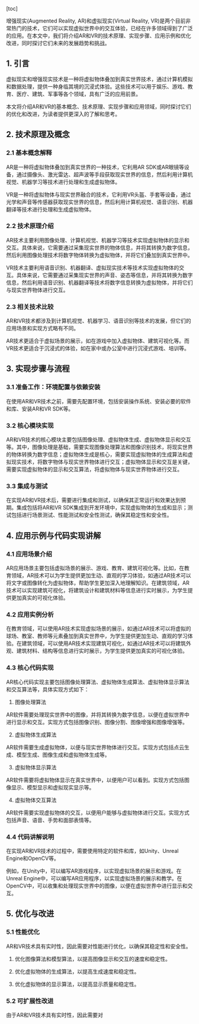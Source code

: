 
[toc]                    
                
                
增强现实(Augmented Reality, AR)和虚拟现实(Virtual Reality, VR)是两个目前非常热门的技术，它们可以实现虚拟世界中的交互体验，已经在许多领域得到了广泛的应用。在本文中，我们将介绍AR和VR的技术原理、实现步骤、应用示例和优化改进，同时探讨它们未来的发展趋势和挑战。

## 1. 引言

虚拟现实和增强现实技术是一种将虚拟物体叠加到真实世界技术，通过计算机模拟和数据处理，提供一种身临其境的沉浸式体验。这些技术可以用于娱乐、游戏、教育、医疗、建筑、军事等各个领域，具有广泛的应用前景。

本文将介绍AR和VR的基本概念、技术原理、实现步骤和应用领域，同时探讨它们的优化和改进，为读者提供更深入的了解和思考。

## 2. 技术原理及概念

### 2.1 基本概念解释

AR是一种将虚拟物体叠加到真实世界的一种技术，它利用AR SDK或AR眼镜等设备，通过摄像头、激光雷达、超声波等手段获取现实世界的信息，然后利用计算机视觉、机器学习等技术进行处理和生成虚拟物体。

VR是一种将虚拟物体与现实世界融合的技术，它利用VR头盔、手套等设备，通过光学和声音等传感器获取现实世界的信息，然后利用计算机视觉、语音识别、机器翻译等技术进行处理和生成虚拟物体。

### 2.2 技术原理介绍

AR技术主要利用图像处理、计算机视觉、机器学习等技术实现虚拟物体的显示和交互。具体来说，它需要通过采集现实世界的物体信息，并将其转换为数字信息，然后利用图像处理技术将数字物体转换为虚拟物体，并将它们叠加到真实世界中。

VR技术主要利用语音识别、机器翻译、虚拟现实技术等技术实现虚拟物体的交互。具体来说，它需要通过采集现实世界的声音、姿态等信息，并将其转换为数字信息，然后利用语音识别、机器翻译等技术将数字信息转换为虚拟物体，并将它们与现实世界物体进行交互。

### 2.3 相关技术比较

AR和VR技术都涉及到计算机视觉、机器学习、语音识别等技术的发展，但它们的应用场景和实现方式略有不同。

AR技术更适合于虚拟场景的展示，如在游戏中加入虚拟物体、建筑可视化等。而VR技术更适合于沉浸式的体验，如在家中或办公室中进行沉浸式游戏、培训等。

## 3. 实现步骤与流程

### 3.1 准备工作：环境配置与依赖安装

在使用AR和VR技术之前，需要先配置环境，包括安装操作系统、安装必要的软件和库、安装AR和VR SDK等。

### 3.2 核心模块实现

AR和VR技术的核心模块主要包括图像处理、虚拟物体生成、虚拟物体显示和交互等。其中，图像处理是基础，需要实现图像处理算法和图像识别技术，将现实世界的物体转换为数字信息；虚拟物体生成是核心，需要实现虚拟物体的生成算法和虚拟现实技术，将数字物体与现实世界物体进行交互；虚拟物体显示和交互是关键，需要实现虚拟物体的显示和交互算法，将虚拟物体与现实世界物体进行交互。

### 3.3 集成与测试

在实现AR和VR技术后，需要进行集成和测试，以确保其正常运行和效果达到预期。集成包括将AR和VR SDK集成到开发环境中，实现虚拟物体的生成和显示；测试包括进行场景测试、性能测试和安全性测试，确保其稳定性和安全性。

## 4. 应用示例与代码实现讲解

### 4.1 应用场景介绍

AR应用场景主要包括虚拟场景的展示、游戏、教育、建筑可视化等。比如，在教育领域，AR技术可以为学生提供更加生动、直观的学习体验，如通过AR技术可以将文字或图像转化为虚拟物体，帮助学生更加深入地理解知识。在建筑领域，AR技术可以实现建筑可视化，将建筑设计和建筑材料等信息进行实时展示，为学生提供更加真实的可视化体验。

### 4.2 应用实例分析

在教育领域，可以使用AR技术实现虚拟场景的展示，如通过AR技术可以将虚拟的球场、教室、教师等元素叠加到真实世界中，为学生提供更加生动、直观的学习体验。在建筑领域，可以使用AR技术实现建筑可视化，如通过AR技术可以将建筑外观、建筑材料、结构等信息进行实时展示，为学生提供更加真实的可视化体验。

### 4.3 核心代码实现

AR核心代码实现主要包括图像处理算法、虚拟物体生成算法、虚拟物体显示算法和交互算法等，具体实现方式如下：

1. 图像处理算法

AR软件需要处理现实世界中的图像，并将其转换为数字信息，以便在虚拟世界中进行显示和交互。实现方式包括图像识别、图像分割、图像增强和图像增强等。

2. 虚拟物体生成算法

AR软件需要生成虚拟物体，以便与现实世界物体进行交互。实现方式包括点云生成、模型生成、图像生成和虚拟物体生成等。

3. 虚拟物体显示算法

AR软件需要将虚拟物体显示在真实世界中，以便用户可以看到。实现方式包括图像显示、模型显示和虚拟现实显示等。

4. 虚拟物体交互算法

AR软件需要实现虚拟物体的交互，以便用户能够与虚拟物体进行交互。实现方式包括声音、语音、手势和面部表情等。

### 4.4 代码讲解说明

在实现AR和VR技术的过程中，需要使用特定的软件和库，如Unity、Unreal Engine和OpenCV等。

例如，在Unity中，可以编写AR游戏程序，以实现虚拟场景的展示和游戏。在Unreal Engine中，可以编写AR应用程序，以实现虚拟场景的展示和教学。在OpenCV中，可以收集和处理现实世界中的图像，以便在虚拟世界中进行显示和交互。

## 5. 优化与改进

### 5.1 性能优化

AR和VR技术具有实时性，因此需要对性能进行优化，以确保其稳定性和安全性。

1. 优化图像算法和模型算法，以提高图像显示和交互的速度和稳定性。

2. 优化虚拟物体的生成算法，以提高生成速度和稳定性。

3. 优化虚拟物体的显示算法，以提高显示质量和稳定性。

### 5.2 可扩展性改进

由于AR和VR技术具有实时性，因此需要对


